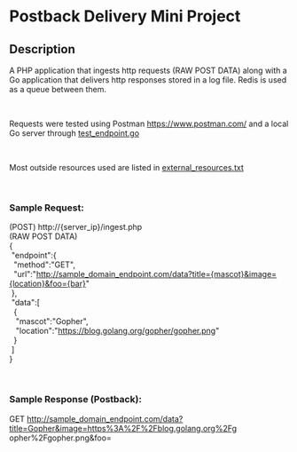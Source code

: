 # Postback Delivery Mini Project

## **Description**  
A PHP application that ingests http requests (RAW POST DATA) along with a Go application that delivers http responses stored in a log file. Redis is used as a queue between them.  
  
<br />

Requests were tested using Postman https://www.postman.com/  and a local Go server through [test_endpoint.go](test_endpoint.go)

<br />

Most outside resources used are listed in [external_resources.txt](external_resources.txt)

<br />

### **Sample Request:**  
(POST) http://{server_ip}/ingest.php  
(RAW POST DATA)  
{  
&nbsp;"endpoint":{  
&nbsp;&nbsp;"method":"GET",  
&nbsp;&nbsp;"url":"http://sample_domain_endpoint.com/data?title={mascot}&image={location}&foo={bar}"  
&nbsp;},  
&nbsp;"data":[  
&nbsp;&nbsp;{  
&nbsp;&nbsp;&nbsp;"mascot":"Gopher",  
&nbsp;&nbsp;&nbsp;"location":"https://blog.golang.org/gopher/gopher.png"  
&nbsp;&nbsp;}  
&nbsp;]  
}  

<br />

### **Sample Response (Postback):**
GET
http://sample_domain_endpoint.com/data?title=Gopher&image=https%3A%2F%2Fblog.golang.org%2Fg
opher%2Fgopher.png&foo=

